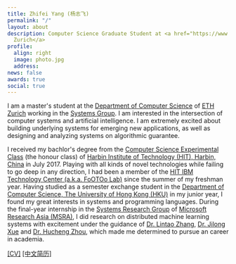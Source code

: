 ```yaml
---
title: Zhifei Yang (杨志飞)
permalink: "/"
layout: about
description: Computer Science Graduate Student at <a href="https://www.ethz.ch">ETH
  Zurich</a>
profile:
  align: right
  image: photo.jpg
  address: 
news: false
awards: true
social: true
---
```


I am a master's student at the <a target="_blank" href="https://www.inf.ethz.ch">Department of Computer Science</a> of <a target="_blank" href="https://www.ethz.ch">ETH Zurich</a> working in the <a target="_blank" href="https://www.systems.ethz.ch">Systems Group</a>. 
I am interested in the intersection of computer systems and artificial intelligence. I am extremely excited about building underlying systems for emerging new applications, as well as designing and analyzing systems on algorithmic guarantee.

I received my bachlor's degree from the <a target="_blank" href="http://honors.hit.edu.cn">Computer Science Experimental Class</a> (the honour class) of <a target="_blank" href="http://en.hit.edu.cn">Harbin Institute of Technology (HIT), Harbin, China</a> in July 2017. 
Playing with all kinds of novel technologies while failing to go deep in any direction, I had been a member of the <a target="_blank" href="https://github.com/footoo">HIT IBM Technology Center (a.k.a. FoOTOo Lab)</a> since the summer of my freshman year.
Having studied as a semester exchange student in the <a target="_blank" href="http://www.cs.hku.hk">Department of Computer Science, The University of Hong Kong (HKU)</a> in my junior year, I found my great interests in systems and programming languages.
During the final-year internship in the <a target="_blank" href="https://www.microsoft.com/en-us/research/group/systems-research-group-asia/">Systems Research Group</a> of <a target="_blank" href="https://www.microsoft.com/en-us/research/lab/microsoft-research-asia/">Microsoft Research Asia (MSRA)</a>, I did research on distributed machine learning systems with excitement under the guidance of <a target="_blank" href="https://www.microsoft.com/en-us/research/people/lintaoz/">Dr. Lintao Zhang</a>, <a target="_blank" href="http://net.pku.edu.cn/~xjl/">Dr. Jilong Xue</a> and <a target="_blank" href="https://www.microsoft.com/en-us/research/people/huzho/">Dr. Hucheng Zhou</a>, which made me determined to pursue an career in academia.

<a target="_blank" href="files/cv.pdf">[CV]</a>
<a target="_blank" href="files/cv_zh.pdf" title="Chinese CV">[中文简历]</a>
